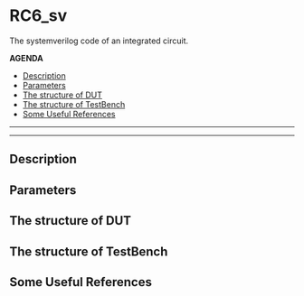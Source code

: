 # RC6_sv

The systemverilog code of an integrated circuit.

**AGENDA**
+ [Description](https://github.com/SingularityKChen/RC6_sv/blob/SingularityKChen-patch-1/README.md#description)
+ [Parameters](https://github.com/SingularityKChen/RC6_sv/blob/SingularityKChen-patch-1/README.md#paremeters)
+ [The structure of DUT](https://github.com/SingularityKChen/RC6_sv/blob/SingularityKChen-patch-1/README.md#the-structure-of-dut)
+ [The structure of TestBench](https://github.com/SingularityKChen/RC6_sv/blob/SingularityKChen-patch-1/README.md#the-structure-of-testbench)
+ [Some Useful References](https://github.com/SingularityKChen/RC6_sv/blob/SingularityKChen-patch-1/README.md#some-useful-references)
***

***
## Description

## Parameters

## The structure of DUT

## The structure of TestBench

## Some Useful References
